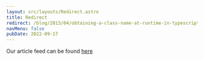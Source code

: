 ```yaml
---
layout: src/layouts/Redirect.astro
title: Redirect
redirect: /blog/2013/04/obtaining-a-class-name-at-runtime-in-typescript/
navMenu: false
pubDate: 2022-09-17
---
```

<div>
Our article feed can be found <a href="/blog/2013/04/obtaining-a-class-name-at-runtime-in-typescript/">here</a>
</div>
